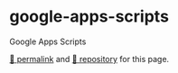 # google-apps-scripts

Google Apps Scripts

[&#128279; permalink](https://psb-david-petty.github.io/google-app-scripts/) and [&#128297; repository](https://github.com/psb-david-petty/google-app-scripts/) for this page.
